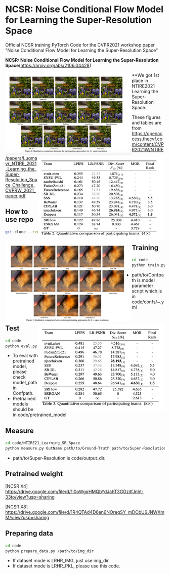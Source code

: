 # NCSR: Noise Conditional Flow Model for Learning the Super-Resolution Space

Official NCSR training PyTorch Code for the CVPR2021 workshop paper "Noise Conditional Flow Model for Learning the Super-Resolution Space" 

**NCSR: Noise Conditional Flow Model for Learning the Super-Resolution Space**(https://arxiv.org/abs/2106.04428)

<div align="left">
  <img src="code/docs/NCSR-fig2.png" style="float:left" width="400px">
  <img src="code/docs/NCSR-table2.png" style="float:right" width="400px">
</div>

<div align="left">
  <img src="code/docs/NCSR-fig3.png" style="float:left" width="400px">
  <img src="code/docs/NCSR-table3.png" style="float:right" width="400px">
</div>
**We got 1st place in NTIRE2021 Learning the Super-Resolution Space.

These figures and tables are from https://openaccess.thecvf.com/content/CVPR2021W/NTIRE/papers/Lugmayr_NTIRE_2021_Learning_the_Super-Resolution_Space_Challenge_CVPRW_2021_paper.pdf

## How to use repo
```.bash
git clone --recursive https://github.com/younggeun-kim/NCSR.git
```


## Training

```.bash
cd code
python train.py -opt path/to/Confpath
```
* path/to/Confpath is model parameter script which is in code/confs/~.yml

## Test

```.bash
cd code
python eval.py --scale scale_factor --lrtest_path path/to/LRpath --conf_path path/to/Confpath
```
* To eval with pretrained model, please check model_path in Confpath. 
* Pretriained models should be in code/pretrained_model

## Measure

```.bash
cd code/NTIRE21_Learning_SR_Space
python measure.py OutName path/to/Ground-Truth path/to/Super-Resolution n_samples scale_factor 
```
* path/to/Super-Resolution is code/output_dir. 

## Pretrained weight
[NCSR X4] https://drive.google.com/file/d/1I0oWgqHMQbYdJahT3GGziIfJnht-33to/view?usp=sharing

[NCSR X8] https://drive.google.com/file/d/1R4QTAd4D6en6NOreqSY_mDObU6JNWXmM/view?usp=sharing

## Preparing data
```.bash
cd code
python prepare_data.py /path/to/img_dir
```
* If dataset mode is LRHR_IMG, just use img_dir.
* If dataset mode is LRHR_PKL, please use this code.
